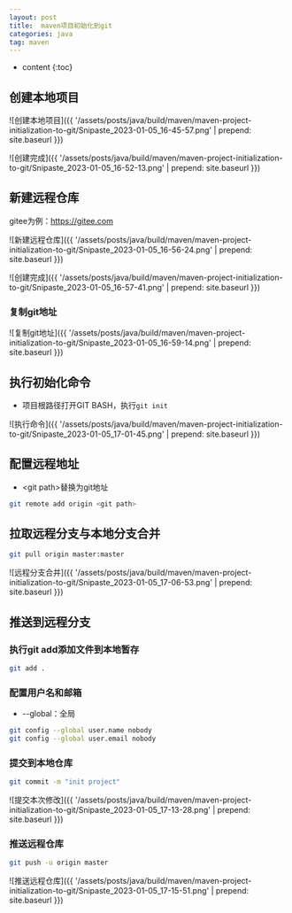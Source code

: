 ```yaml
---
layout: post
title:  maven项目初始化到git
categories: java
tag: maven
---
```



* content
{:toc}

## 创建本地项目

![创建本地项目]({{ '/assets/posts/java/build/maven/maven-project-initialization-to-git/Snipaste_2023-01-05_16-45-57.png' | prepend: site.baseurl  }})

![创建完成]({{ '/assets/posts/java/build/maven/maven-project-initialization-to-git/Snipaste_2023-01-05_16-52-13.png' | prepend: site.baseurl  }})

## 新建远程仓库

gitee为例：<a href="https://gitee.com" target="_blank">https://gitee.com</a>

![新建远程仓库]({{ '/assets/posts/java/build/maven/maven-project-initialization-to-git/Snipaste_2023-01-05_16-56-24.png' | prepend: site.baseurl  }})

![创建完成]({{ '/assets/posts/java/build/maven/maven-project-initialization-to-git/Snipaste_2023-01-05_16-57-41.png' | prepend: site.baseurl  }})

### 复制git地址

![复制git地址]({{ '/assets/posts/java/build/maven/maven-project-initialization-to-git/Snipaste_2023-01-05_16-59-14.png' | prepend: site.baseurl  }})

## 执行初始化命令

- 项目根路径打开GIT BASH，执行`git init`

![执行命令]({{ '/assets/posts/java/build/maven/maven-project-initialization-to-git/Snipaste_2023-01-05_17-01-45.png' | prepend: site.baseurl  }})

## 配置远程地址

- \<git path\>替换为git地址
```sh
git remote add origin <git path>
```

## 拉取远程分支与本地分支合并

```sh
git pull origin master:master
```

![远程分支合并]({{ '/assets/posts/java/build/maven/maven-project-initialization-to-git/Snipaste_2023-01-05_17-06-53.png' | prepend: site.baseurl  }})


## 推送到远程分支

### 执行git add添加文件到本地暂存

```sh
git add .
```

### 配置用户名和邮箱

- --global：全局
```sh
git config --global user.name nobody
git config --global user.email nobody
```

### 提交到本地仓库

```sh
git commit -m "init project"
```

![提交本次修改]({{ '/assets/posts/java/build/maven/maven-project-initialization-to-git/Snipaste_2023-01-05_17-13-28.png' | prepend: site.baseurl  }})


### 推送远程仓库

```sh
git push -u origin master
```

![推送远程仓库]({{ '/assets/posts/java/build/maven/maven-project-initialization-to-git/Snipaste_2023-01-05_17-15-51.png' | prepend: site.baseurl  }})

